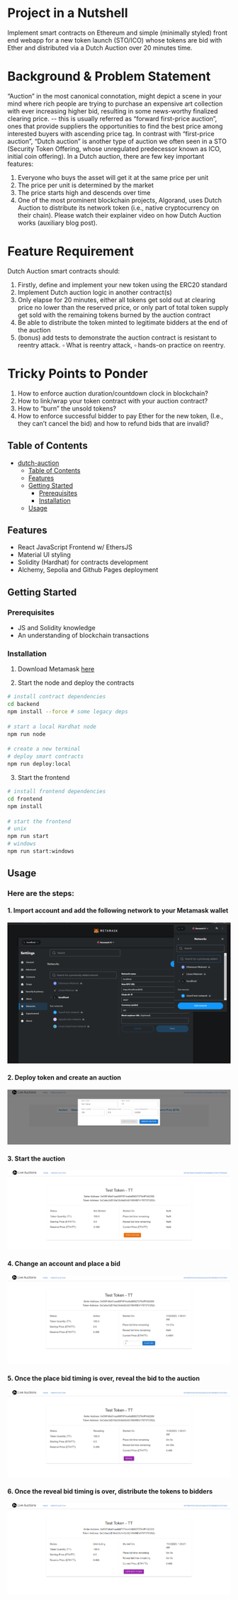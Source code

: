 # Project in a Nutshell
Implement smart contracts on Ethereum and simple (minimally styled) front end webapp for a new token launch (STO/ICO) whose tokens are bid with Ether and distributed via a Dutch Auction over 20 minutes time.

# Background & Problem Statement
“Auction” in the most canonical connotation, might depict a scene in your mind where rich people are trying to purchase an expensive art collection with ever increasing higher bid, resulting in some news-worthy finalized clearing price. -- this is usually referred as “forward first-price auction”, ones that provide suppliers the opportunities to find the best price among interested buyers with ascending price tag.
In contrast with “first-price auction”, “Dutch auction” is another type of auction we often seen in a STO (Security Token Offering, whose unregulated predecessor known as ICO, initial coin offering). In a Dutch auction, there are few key important features:
  1. Everyone who buys the asset will get it at the same price per unit
  2. The price per unit is determined by the market
  3. The price starts high and descends over time
  4. One of the most prominent blockchain projects, Algorand, uses Dutch Auction to distribute its network token (i.e., native cryptocurrency on their chain). Please watch their explainer video on how Dutch Auction works (auxiliary blog post).

# Feature Requirement
Dutch Auction smart contracts should:
  1. Firstly, define and implement your new token using the ERC20 standard
  2. Implement Dutch auction logic in another contract(s)
  3. Only elapse for 20 minutes, either all tokens get sold out at clearing price no lower than the reserved price, or only part of total token supply get sold with the remaining tokens burned by the auction contract
  4. Be able to distribute the token minted to legitimate bidders at the end of the auction
  5. (bonus) add tests to demonstrate the auction contract is resistant to reentry attack.
    ▫ What is reentry attack,
    ▫ hands-on practice on reentry.

# Tricky Points to Ponder
  1. How to enforce auction duration/countdown clock in blockchain?
  2. How to link/wrap your token contract with your auction contract?
  3. How to “burn” the unsold tokens?
  4. How to enforce successful bidder to pay Ether for the new token, (I.e., they can’t cancel the bid) and how to refund bids that are invalid?

## Table of Contents

- [dutch-auction](#dutch-auction)
  - [Table of Contents](#table-of-contents)
  - [Features](#features)
  - [Getting Started](#getting-started)
    - [Prerequisites](#prerequisites)
    - [Installation](#installation)
  - [Usage](#usage)

## Features

- React JavaScript Frontend w/ EthersJS
- Material UI styling
- Solidity (Hardhat) for contracts development
- Alchemy, Sepolia and Github Pages deployment

## Getting Started

### Prerequisites

- JS and Solidity knowledge
- An understanding of blockchain transactions

### Installation

1. Download Metamask [here](https://metamask.io/)

2. Start the node and deploy the contracts

```bash
# install contract dependencies
cd backend
npm install --force # some legacy deps

# start a local Hardhat node
npm run node

# create a new terminal
# deploy smart contracts
npm run deploy:local
```

3. Start the frontend

```bash
# install frontend dependencies
cd frontend
npm install

# start the frontend
# unix
npm run start
# windows
npm run start:windows
```

## Usage

### Here are the steps:

#### 1. Import account and add the following network to your Metamask wallet

![Add network](assets/add_network.png)

#### 2. Deploy token and create an auction

![Create auction](assets/create_auction.png)

#### 3. Start the auction

![Start auction](assets/start_auction.png)

#### 4. Change an account and place a bid

![Place bid](assets/place_bid.png)

#### 5. Once the place bid timing is over, reveal the bid to the auction

![Reveal bid](assets/reveal_bid.png)

#### 6. Once the reveal bid timing is over, distribute the tokens to bidders

![Distribute tokens](assets/distribute_tokens.png)
